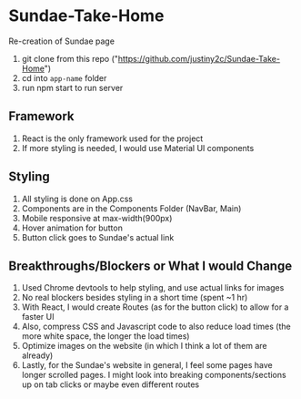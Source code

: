 # Sundae-Take-Home

Re-creation of Sundae page

1. git clone from this repo ("https://github.com/justiny2c/Sundae-Take-Home")
2. cd into `app-name` folder
3. run npm start to run server

## Framework

1. React is the only framework used for the project
2. If more styling is needed, I would use Material UI components

## Styling

1. All styling is done on App.css
2. Components are in the Components Folder (NavBar, Main)
3. Mobile responsive at max-width(900px)
4. Hover animation for button
5. Button click goes to Sundae's actual link

## Breakthroughs/Blockers or What I would Change

1. Used Chrome devtools to help styling, and use actual links for images
2. No real blockers besides styling in a short time (spent ~1 hr)
3. With React, I would create Routes (as for the button click) to allow for a faster UI
4. Also, compress CSS and Javascript code to also reduce load times (the more white space, the longer the load times)
5. Optimize images on the website (in which I think a lot of them are already)
6. Lastly, for the Sundae's website in general, I feel some pages have longer scrolled pages. I might look into breaking components/sections up on tab clicks or maybe even different routes

